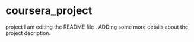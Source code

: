# coursera_project
project
I am editing the README file . ADDing some more details about the project decription.
